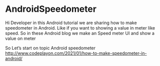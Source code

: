 # AndroidSpeedometer
Hi Developer in this Android tutorial we are sharing how to make speedometer in Android. Like if you want to showing a value in meter like speed. So in these Android blog we make an Speed meter UI and show a value on meter

So Let’s start on topic Android speedometer
http://www.codeplayon.com/2021/01/how-to-make-speedometer-in-android/
